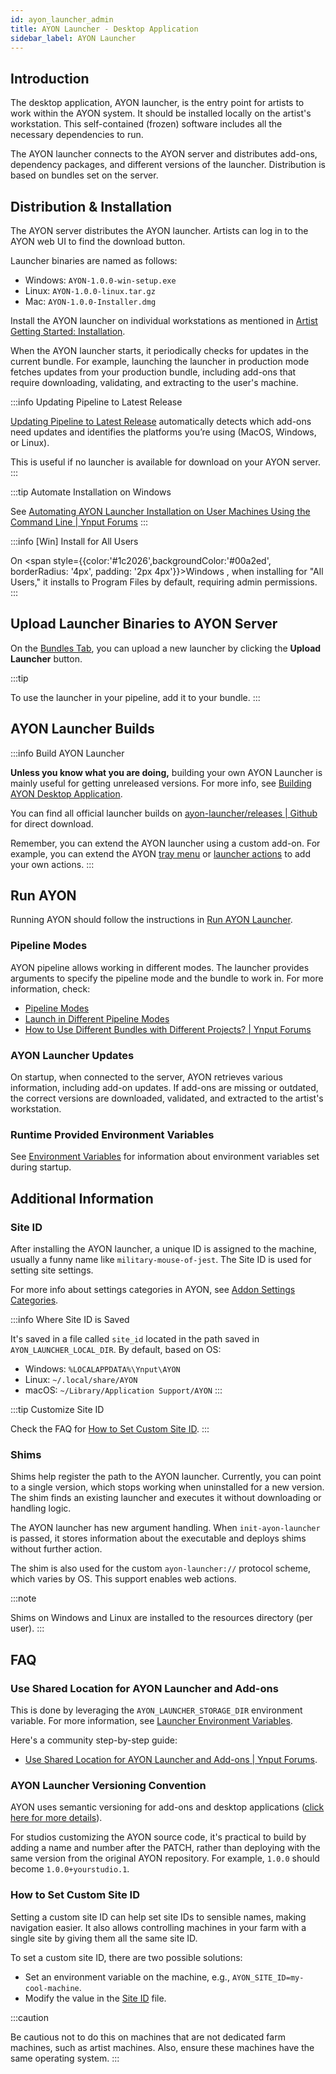 ```yaml
---
id: ayon_launcher_admin
title: AYON Launcher - Desktop Application
sidebar_label: AYON Launcher
---
```


## Introduction
The desktop application, AYON launcher, is the entry point for artists to work within the AYON system. It should be installed locally on the artist's workstation. This self-contained (frozen) software includes all the necessary dependencies to run.

The AYON launcher connects to the AYON server and distributes add-ons, dependency packages, and different versions of the launcher. Distribution is based on bundles set on the server.


## Distribution & Installation

The AYON server distributes the AYON launcher. Artists can log in to the AYON web UI to find the download button.

Launcher binaries are named as follows:
- Windows: `AYON-1.0.0-win-setup.exe`
- Linux: `AYON-1.0.0-linux.tar.gz`
- Mac: `AYON-1.0.0-Installer.dmg`

Install the AYON launcher on individual workstations as mentioned in [Artist Getting Started: Installation](artist_getting_started.md#installation).

When the AYON launcher starts, it periodically checks for updates in the current bundle. For example, launching the launcher in production mode fetches updates from your production bundle, including add-ons that require downloading, validating, and extracting to the user's machine.

:::info Updating Pipeline to Latest Release

[Updating Pipeline to Latest Release](admin_server_updating_pipeline.md) automatically detects which add-ons need updates and identifies the platforms you’re using (MacOS, Windows, or Linux).

This is useful if no launcher is available for download on your AYON server.
:::

:::tip Automate Installation on Windows

See [Automating AYON Launcher Installation on User Machines Using the Command Line | Ynput Forums](https://community.ynput.io/t/automating-ayon-launcher-installation-on-user-machines-using-the-command-line/1836)
:::

:::info [Win] Install for All Users

On <span style={{color:'#1c2026',backgroundColor:'#00a2ed', borderRadius: '4px', padding: '2px 4px'}}>Windows</span> , when installing for "All Users," it installs to Program Files by default, requiring admin permissions.
:::

## Upload Launcher Binaries to AYON Server

On the [Bundles Tab](admin_server_bundles_and_addons.md#bundles-tab), you can upload a new launcher by clicking the **Upload Launcher** button.

:::tip

To use the launcher in your pipeline, add it to your bundle.
:::

## AYON Launcher Builds

:::info Build AYON Launcher

**Unless you know what you are doing,** building your own AYON Launcher is mainly useful for getting unreleased versions. For more info, see [Building AYON Desktop Application](dev_launcher.md#building-ayon-desktop-application).

You can find all official launcher builds on [ayon-launcher/releases | Github](https://github.com/ynput/ayon-launcher/releases) for direct download.

Remember, you can extend the AYON launcher using a custom add-on. For example, you can extend the AYON [tray menu](ayon_launcher_artist_basic.md#tray-menu) or [launcher actions](ayon_launcher_artist_basic.md#launcher-ui) to add your own actions.
:::

## Run AYON

Running AYON should follow the instructions in [Run AYON Launcher](artist_getting_started.md#run-ayon-launcher).

### Pipeline Modes

AYON pipeline allows working in different modes. The launcher provides arguments to specify the pipeline mode and the bundle to work in. For more information, check:
- [Pipeline Modes](admin_server_bundles_and_addons.md#pipeline-modes)
- [Launch in Different Pipeline Modes](ayon_launcher_artist_advanced.md#launch-in-different-pipeline-modes)
- [How to Use Different Bundles with Different Projects? | Ynput Forums](https://community.ynput.io/t/how-to-use-different-bundles-with-different-projects/1096)

### AYON Launcher Updates

On startup, when connected to the server, AYON retrieves various information, including add-on updates. If add-ons are missing or outdated, the correct versions are downloaded, validated, and extracted to the artist's workstation.

### Runtime Provided Environment Variables

See [Environment Variables](dev_launcher.md#environment-variables) for information about environment variables set during startup.

## Additional Information

### Site ID

After installing the AYON launcher, a unique ID is assigned to the machine, usually a funny name like `military-mouse-of-jest`. The Site ID is used for setting site settings.

For more info about settings categories in AYON, see [Addon Settings Categories](admin_server_bundles_and_addons.md#addon-settings-categories).

:::info Where Site ID is Saved

It's saved in a file called `site_id` located in the path saved in `AYON_LAUNCHER_LOCAL_DIR`. By default, based on OS:
- Windows: `%LOCALAPPDATA%\Ynput\AYON`
- Linux: `~/.local/share/AYON`
- macOS: `~/Library/Application Support/AYON`
:::

:::tip Customize Site ID

Check the FAQ for [How to Set Custom Site ID](#how-to-set-custom-site-id).
:::

### Shims

Shims help register the path to the AYON launcher. Currently, you can point to a single version, which stops working when uninstalled for a new version. The shim finds an existing launcher and executes it without downloading or handling logic.

The AYON launcher has new argument handling. When `init-ayon-launcher` is passed, it stores information about the executable and deploys shims without further action.

The shim is also used for the custom `ayon-launcher://` protocol scheme, which varies by OS. This support enables web actions.

:::note

Shims on Windows and Linux are installed to the resources directory (per user).
:::

## FAQ

### Use Shared Location for AYON Launcher and Add-ons

This is done by leveraging the `AYON_LAUNCHER_STORAGE_DIR` environment variable. For more information, see [Launcher Environment Variables](dev_launcher.md#environment-variables).

Here's a community step-by-step guide:
- [Use Shared Location for AYON Launcher and Add-ons | Ynput Forums](https://community.ynput.io/t/use-shared-location-for-ayon-launcher-and-addons/1175).

### AYON Launcher Versioning Convention

AYON uses semantic versioning for add-ons and desktop applications ([click here for more details](https://semver.org/)).

For studios customizing the AYON source code, it's practical to build by adding a name and number after the PATCH, rather than deploying with the same version from the original AYON repository. For example, `1.0.0` should become `1.0.0+yourstudio.1`.

### How to Set Custom Site ID

Setting a custom site ID can help set site IDs to sensible names, making navigation easier. It also allows controlling machines in your farm with a single site by giving them all the same site ID.

To set a custom site ID, there are two possible solutions:
- Set an environment variable on the machine, e.g., `AYON_SITE_ID=my-cool-machine`.
- Modify the value in the [Site ID](#site-id) file.

:::caution

Be cautious not to do this on machines that are not dedicated farm machines, such as artist machines. Also, ensure these machines have the same operating system.
:::